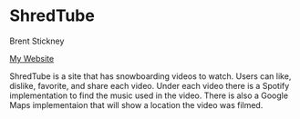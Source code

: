 # ShredTube
Brent Stickney

[My Website](https://snowboading-videos.onrender.com)

ShredTube is a site that has snowboarding videos to watch.
Users can like, dislike, favorite, and share each video.
Under each video there is a Spotify implementation to find
the music used in the video. There is also a Google Maps
implementaion that will show a location the video was filmed.

